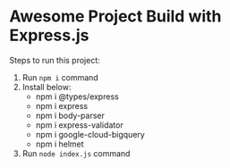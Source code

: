 # Awesome Project Build with Express.js

Steps to run this project:

1. Run `npm i` command
2. Install below:
    - npm i @types/express
    - npm i express
    - npm i body-parser 
    - npm i express-validator
    - npm i google-cloud-bigquery
    - npm i helmet
4. Run `node index.js` command
